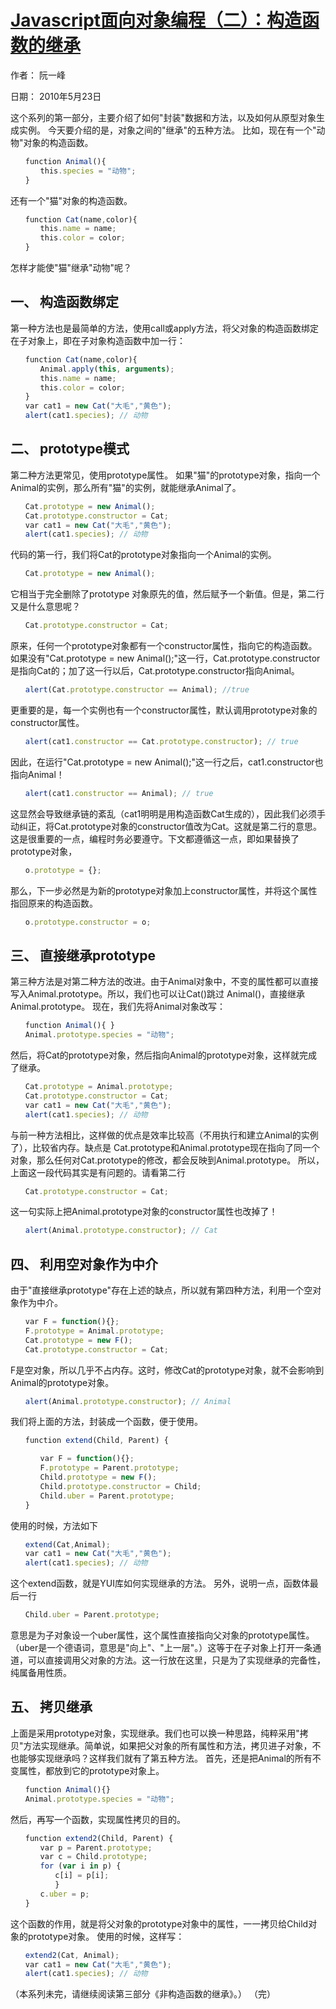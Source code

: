 # [Javascript面向对象编程（二）：构造函数的继承](http://www.ruanyifeng.com/blog/2010/05/object-oriented_javascript_inheritance.html)
作者： 阮一峰

日期： 2010年5月23日

这个系列的第一部分，主要介绍了如何"封装"数据和方法，以及如何从原型对象生成实例。
今天要介绍的是，对象之间的"继承"的五种方法。
比如，现在有一个"动物"对象的构造函数。
```javascript
　　function Animal(){
　　　　this.species = "动物";
　　}
```
还有一个"猫"对象的构造函数。
```javascript
　　function Cat(name,color){
　　　　this.name = name;
　　　　this.color = color;
　　}
```
怎样才能使"猫"继承"动物"呢？
## 一、 构造函数绑定
第一种方法也是最简单的方法，使用call或apply方法，将父对象的构造函数绑定在子对象上，即在子对象构造函数中加一行：
```javascript
　　function Cat(name,color){
　　　　Animal.apply(this, arguments);
　　　　this.name = name;
　　　　this.color = color;
　　}
　　var cat1 = new Cat("大毛","黄色");
　　alert(cat1.species); // 动物
```
## 二、 prototype模式
第二种方法更常见，使用prototype属性。
如果"猫"的prototype对象，指向一个Animal的实例，那么所有"猫"的实例，就能继承Animal了。
```javascript
　　Cat.prototype = new Animal();
　　Cat.prototype.constructor = Cat;
　　var cat1 = new Cat("大毛","黄色");
　　alert(cat1.species); // 动物
```
代码的第一行，我们将Cat的prototype对象指向一个Animal的实例。
```javascript
　　Cat.prototype = new Animal();
```
它相当于完全删除了prototype 对象原先的值，然后赋予一个新值。但是，第二行又是什么意思呢？
```javascript
　　Cat.prototype.constructor = Cat;
```
原来，任何一个prototype对象都有一个constructor属性，指向它的构造函数。如果没有"Cat.prototype = new Animal();"这一行，Cat.prototype.constructor是指向Cat的；加了这一行以后，Cat.prototype.constructor指向Animal。
```javascript
　　alert(Cat.prototype.constructor == Animal); //true
```
更重要的是，每一个实例也有一个constructor属性，默认调用prototype对象的constructor属性。
```javascript
　　alert(cat1.constructor == Cat.prototype.constructor); // true
```
因此，在运行"Cat.prototype = new Animal();"这一行之后，cat1.constructor也指向Animal！
```javascript
　　alert(cat1.constructor == Animal); // true
```
这显然会导致继承链的紊乱（cat1明明是用构造函数Cat生成的），因此我们必须手动纠正，将Cat.prototype对象的constructor值改为Cat。这就是第二行的意思。
这是很重要的一点，编程时务必要遵守。下文都遵循这一点，即如果替换了prototype对象，
```javascript
　　o.prototype = {};
```
那么，下一步必然是为新的prototype对象加上constructor属性，并将这个属性指回原来的构造函数。
```javascript
　　o.prototype.constructor = o;
```
## 三、 直接继承prototype
第三种方法是对第二种方法的改进。由于Animal对象中，不变的属性都可以直接写入Animal.prototype。所以，我们也可以让Cat()跳过 Animal()，直接继承Animal.prototype。
现在，我们先将Animal对象改写：
```javascript
　　function Animal(){ }
　　Animal.prototype.species = "动物";
```
然后，将Cat的prototype对象，然后指向Animal的prototype对象，这样就完成了继承。
```javascript
　　Cat.prototype = Animal.prototype;
　　Cat.prototype.constructor = Cat;
　　var cat1 = new Cat("大毛","黄色");
　　alert(cat1.species); // 动物
```
与前一种方法相比，这样做的优点是效率比较高（不用执行和建立Animal的实例了），比较省内存。缺点是 Cat.prototype和Animal.prototype现在指向了同一个对象，那么任何对Cat.prototype的修改，都会反映到Animal.prototype。
所以，上面这一段代码其实是有问题的。请看第二行
```javascript
　　Cat.prototype.constructor = Cat;
```
这一句实际上把Animal.prototype对象的constructor属性也改掉了！
```javascript
　　alert(Animal.prototype.constructor); // Cat
```
## 四、 利用空对象作为中介
由于"直接继承prototype"存在上述的缺点，所以就有第四种方法，利用一个空对象作为中介。
```javascript
　　var F = function(){};
　　F.prototype = Animal.prototype;
　　Cat.prototype = new F();
　　Cat.prototype.constructor = Cat;
```
F是空对象，所以几乎不占内存。这时，修改Cat的prototype对象，就不会影响到Animal的prototype对象。
```javascript
　　alert(Animal.prototype.constructor); // Animal
```
我们将上面的方法，封装成一个函数，便于使用。
```javascript
　　function extend(Child, Parent) {

　　　　var F = function(){};
　　　　F.prototype = Parent.prototype;
　　　　Child.prototype = new F();
　　　　Child.prototype.constructor = Child;
　　　　Child.uber = Parent.prototype;
　　}
```
使用的时候，方法如下
```javascript
　　extend(Cat,Animal);
　　var cat1 = new Cat("大毛","黄色");
　　alert(cat1.species); // 动物
```
这个extend函数，就是YUI库如何实现继承的方法。
另外，说明一点，函数体最后一行
```javascript
　　Child.uber = Parent.prototype;
```
意思是为子对象设一个uber属性，这个属性直接指向父对象的prototype属性。（uber是一个德语词，意思是"向上"、"上一层"。）这等于在子对象上打开一条通道，可以直接调用父对象的方法。这一行放在这里，只是为了实现继承的完备性，纯属备用性质。
## 五、 拷贝继承
上面是采用prototype对象，实现继承。我们也可以换一种思路，纯粹采用"拷贝"方法实现继承。简单说，如果把父对象的所有属性和方法，拷贝进子对象，不也能够实现继承吗？这样我们就有了第五种方法。
首先，还是把Animal的所有不变属性，都放到它的prototype对象上。
```javascript
　　function Animal(){}
　　Animal.prototype.species = "动物";
```
然后，再写一个函数，实现属性拷贝的目的。
```javascript
　　function extend2(Child, Parent) {
　　　　var p = Parent.prototype;
　　　　var c = Child.prototype;
　　　　for (var i in p) {
　　　　　　c[i] = p[i];
　　　　　　}
　　　　c.uber = p;
　　}
```
这个函数的作用，就是将父对象的prototype对象中的属性，一一拷贝给Child对象的prototype对象。
使用的时候，这样写：
```javascript
　　extend2(Cat, Animal);
　　var cat1 = new Cat("大毛","黄色");
　　alert(cat1.species); // 动物
 ```
（本系列未完，请继续阅读第三部分《非构造函数的继承》。）
（完）
